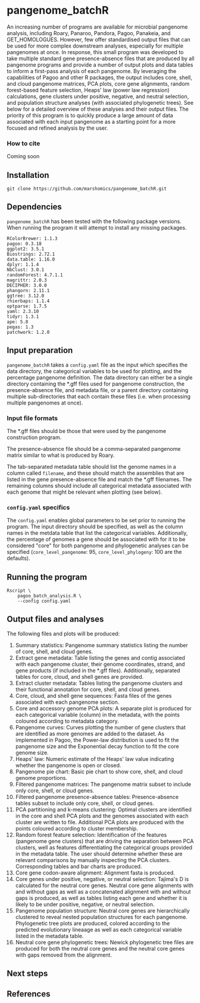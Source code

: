 # pangenome_batchR
An increasing number of programs are available for microbial pangenome analysis, including Roary, Panaroo, Pandora, Pagoo, Panakeia, and GET_HOMOLOGUES. However, few offer standardised output files that can be used for more complex downstream analyses, especially for multiple pangenomes at once. In response, this small program was developed to take multiple standard gene presence-absence files that are produced by all pangenome programs and provide a number of output plots and data tables to inform a first-pass analysis of each pangenome. By leveraging the capabilities of Pagoo and other R packages, the output includes core, shell, and cloud pangenome matrices, PCA plots, core gene alignments, random forest-based feature selection, Heaps' law (power law regression) calculations, gene clusters under positive, negative, and neutral selection, and population structure analyses (with associated phylogenetic trees). See below for a detailed overview of these analyses and their output files. The priority of this program is to quickly produce a large amount of data associated with each input pangenome as a starting point for a more focused and refined analysis by the user.

### How to cite
Coming soon

## Installation

```
git clone https://github.com/marshomics/pangenome_batchR.git
```

## Dependencies

`pangenome_batchR` has been tested with the following package versions. When running the program it will attempt to install any missing packages.

```
RColorBrewer: 1.1.3 
pagoo: 0.3.18 
ggplot2: 3.5.1 
Biostrings: 2.72.1 
data.table: 1.16.0 
dplyr: 1.1.4 
NbClust: 3.0.1 
randomForest: 4.7.1.1 
magrittr: 2.0.3 
DECIPHER: 3.0.0 
phangorn: 2.11.1 
ggtree: 3.12.0 
rhierbaps: 1.1.4 
optparse: 1.7.5 
yaml: 2.3.10 
tidyr: 1.3.1 
ape: 5.8 
pegas: 1.3 
patchwork: 1.2.0 
```

## Input preparation

`pangenome_batchR` takes a `config.yaml` file as the input which specifies the data directory, the categorical variables to be used for plotting, and the percentage pangenome definition. The data directory can either be a single directory containing the *.gff files used for pangenome construction, the presence-absence file, and metadata file, or a parent directory containing multiple sub-directories that each contain these files (i.e. when processing multiple pangenomes at once).

### Input file formats

The *.gff files should be those that were used by the pangenome construction program.

The presence-absence file should be a comma-separated pangenome matrix similar to what is produced by Roary.

The tab-separated metadata table should list the genome names in a column called `filename`, and these should match the assemblies that are listed in the gene presence-absence file and match the *.gff filenames. The remaining columns should include all categorical metadata associated with each genome that might be relevant when plotting (see below).

### `config.yaml` specifics

The `config.yaml` enables global parameters to be set prior to running the program. The input directory should be specified, as well as the column names in the metdata table that list the categorical variables. Additionally, the percentage of genomes a gene should be associated with for it to be considered "core" for both pangenome and phylogenetic analyses can be specified (`core_level_pangenome`: 95, `core_level_phylogeny`: 100 are the defaults).

## Running the program

```
Rscript \
    pagoo_batch_analysis.R \
    --config config.yaml
```

## Output files and analyses

The following files and plots will be produced:

1. Summary statistics: Pangenome summary statistics listing the number of core, shell, and cloud genes.
2. Extract gene metadata: Table listing the genes and contig associated with each pangenome cluster, their genome coordinates, strand, and gene products (if included in the *.gff files). Additionally, separated tables for core, cloud, and shell genes are provided.
3. Extract cluster metadata: Tables listing the pangenome clusters and their functional annotation for core, shell, and cloud genes.
4. Core, cloud, and shell gene sequences: Fasta files of the genes associated with each pangenome section.
5. Core and accessory genome PCA plots: A separate plot is produced for each categorical variable (column) in the metadata, with the points coloured according to metadata category.
6. Pangenome curves: Curves plotting the number of gene clusters that are identified as more genomes are added to the dataset. As implemented in Pagoo, the Power-law distribution is used to fit the pangenome size and the Exponential decay function to fit the core genome size.
7. Heaps' law: Numeric estimate of the Heaps' law value indicating whether the pangenome is open or closed.
8. Pangenome pie chart: Basic pie chart to show core, shell, and cloud genome proportions.
9. Filtered pangenome matrices: The pangenome matrix subset to include only core, shell, or cloud genes.
10. Filtered pangenome presence-absence tables: Presence-absence tables subset to include only core, shell, or cloud genes.
11. PCA partitioning and k-means clustering: Optimal clusters are identified in the core and shell PCA plots and the genomes associated with each cluster are written to file. Additional PCA plots are produced with the points coloured according to cluster membership.
12. Random forest feature selection: Identification of the features (pangenome gene clusters) that are driving the separation between PCA clusters, well as features differentiating the categorical groups provided in the metadata table. The user should determine whether these are relevant comparisons by manually inspecting the PCA clusters. Corresponding tables and bar charts are produced.
13. Core gene codon-aware alignment: Alignment fasta is produced.
14. Core genes under positive, negative, or neutral selection: Tajima's D is calculated for the neutral core genes. Neutral core gene alignments with and without gaps as well as a concatenated alignment with and without gaps is produced, as well as tables listing each gene and whether it is likely to be under positive, negative, or neutral selection.
15. Pangenome population structure: Neutral core genes are hierarchically clustered to reveal nested population structures for each pangenome. Phylogenetic tree plots are produced, colored according to the predicted evolutionary lineaage as well as each categorical variable listed in the metadata table.
16. Neutral core gene phylogenetic trees: Newick phylogenetic tree files are produced for both the neutral core genes and the neutral core genes with gaps removed from the alignment.

## Next steps

## References










